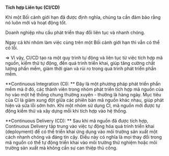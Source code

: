 

**Tích hợp Liên tục (CI/CD)**

Khi một Bối cảnh giới hạn đã được định nghĩa, chúng ta cần đảm bảo rằng nó luôn mới và hoạt động tốt.

Doanh nghiệp nhu cầu phát triển thay đổi liên tục và nhanh chóng.

Ngay cả khi nhóm làm việc cùng trên một Bối cảnh giới hạn thì vẫn có thể có lỗi.

=> Vì vậy, CI/CD tạo ra một quy trình tự động và liên tục từ việc tích hợp mã nguồn, kiểm thử tự động, đến quá trình triển khai, giúp tăng cường chất lượng phần mềm, giảm thời gian và rủi ro trong quá trình phát triển phần mềm.

**Continuous Integration (CI): ** Đây là một phương pháp phát triển phần mềm mà ở đó, các thành viên trong nhóm phát triển tích hợp mã nguồn của họ vào một hệ thống chung thường xuyên - thường là hàng ngày. Mục tiêu của CI là giảm xung đột giữa các phiên bản mã nguồn khác nhau, giúp phát hiện và sửa lỗi sớm hơn. Khi một nhóm sử dụng CI, mã nguồn mới được tự động kiểm thử và xây dựng mỗi khi tích hợp vào hệ thống.

**Continuous Delivery (CD): ** Sau khi mã nguồn đã được tích hợp, Continuous Delivery tập trung vào việc tự động hóa quá trình triển khai (deployment) để có thể triển khai ứng dụng vào môi trường sản xuất một cách nhanh chóng và đáng tin cậy. Điều này có nghĩa là mọi thay đổi trong mã nguồn có thể tự động triển khai vào môi trường thử nghiệm hoặc môi trường sản xuất mà không cần sự can thiệp thủ công.


<!---->


